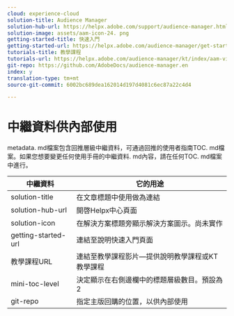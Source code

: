 ```yaml
---
cloud: experience-cloud
solution-title: Audience Manager
solution-hub-url: https://helpx.adobe.com/support/audience-manager.html
solution-image: assets/aam-icon-24. png
getting-started-title: 快速入門
getting-started-url: https://helpx.adobe.com/audience-manager/get-started.html
tutorials-title: 教學課程
tutorials-url: https://helpx.adobe.com/audience-manager/kt/index/aam-videos.html
git-repo: https://github.com/AdobeDocs/audience-manager.en
index: y
translation-type: tm+mt
source-git-commit: 6002bc689dea162014d197d4081c6ec87a22c4d4

---
```



# 中繼資料供內部使用

metadata. md檔案包含回推層級中繼資料，可通過回推的使用者指南TOC. md檔案。如果您想要變更任何使用手冊的中繼資料. md內容，請在任何TOC. md檔案中進行。

| 中繼資料 | 它的用途 |
|--- |--- |
| solution-title | 在文章標題中使用做為連結 |
| solution-hub-url | 開啓Helpx中心頁面 |
| solution-icon | 在解決方案標題旁顯示解決方案圖示。尚未實作 |
| getting-started-url | 連結至說明快速入門頁面 |
| 教學課程URL | 連結至教學課程影片—提供說明教學課程或KT教學課程 |
| mini-toc-level | 決定顯示在右側邊欄中的標題層級數目。預設為 2 |
| git-repo | 指定主版回購的位置，以供內部使用 |
